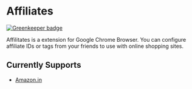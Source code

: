 # Affiliates

[![Greenkeeper badge](https://badges.greenkeeper.io/saneef/affiliates-chrome-extension.svg)](https://greenkeeper.io/)

Affilitates is a extension for Google Chrome Browser. You can configure affiliate IDs or tags from your friends to use with online shopping sites.

## Currently Supports
- [Amazon.in](http://www.amazon.in/)
